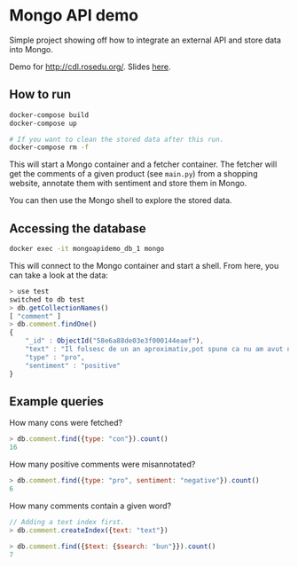 # Mongo API demo

Simple project showing off how to integrate an external API and store data
into Mongo.

Demo for http://cdl.rosedu.org/. Slides [here](https://github.com/mihneadb/mongo-api-demo/blob/master/slides.pdf).


## How to run

```bash
docker-compose build
docker-compose up

# If you want to clean the stored data after this run.
docker-compose rm -f
```

This will start a Mongo container and a fetcher container. The fetcher will
get the comments of a given product (see `main.py`) from a shopping website,
annotate them with sentiment and store them in Mongo.

You can then use the Mongo shell to explore the stored data.

## Accessing the database

```bash
docker exec -it mongoapidemo_db_1 mongo
```

This will connect to the Mongo container and start a shell. From here, you can
take a look at the data:

```javascript
> use test
switched to db test
> db.getCollectionNames()
[ "comment" ]
> db.comment.findOne()
{
	"_id" : ObjectId("58e6a88de03e3f000144eaef"),
	"text" : "Il folsesc de un an aproximativ,pot spune ca nu am avut nici cea mai mica problema cu el, reda toate pozele/filmele. L-am folosit si pe un ps3, merge excelent. Foarte multumit",
	"type" : "pro",
	"sentiment" : "positive"
}
```

## Example queries

How many cons were fetched?

```javascript
> db.comment.find({type: "con"}).count()
16
```

How many positive comments were misannotated?

```javascript
> db.comment.find({type: "pro", sentiment: "negative"}).count()
6
```

How many comments contain a given word?

```javascript
// Adding a text index first.
> db.comment.createIndex({text: "text"})

> db.comment.find({$text: {$search: "bun"}}).count()
7
```

